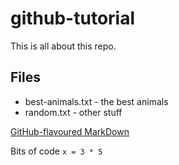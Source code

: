 # github-tutorial

This is all about this repo.

## Files

  * best-animals.txt - the best animals
  * random.txt - other stuff

[GitHub-flavoured MarkDown](https://guides.github.com/features/mastering-markdown/)

Bits of code `x = 3 * 5`


